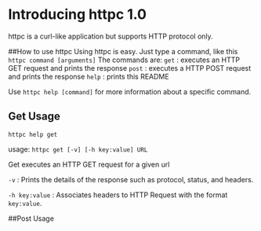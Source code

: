# Introducing httpc 1.0

httpc is a curl-like application but supports HTTP protocol only.

##How to use httpc
Using httpc is easy. Just type a command, like this
  `httpc command [arguments]`
The commands are:
`get` : executes an HTTP GET request and prints the response
`post` : executes a HTTP POST request and prints the response
`help` : prints this README

Use `httpc help [command]` for more information about a specific command.

## Get Usage
`httpc help get`

usage: `httpc get [-v] [-h key:value] URL`

Get executes an HTTP GET request for a given url

`-v` : Prints the details of the response such as protocol, status, and headers.

`-h key:value` : Associates headers to HTTP Request with the format `key:value`.

##Post Usage
